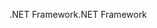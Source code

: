 <span data-ttu-id="6eae9-101">.NET Framework</span><span class="sxs-lookup"><span data-stu-id="6eae9-101">.NET Framework</span></span>